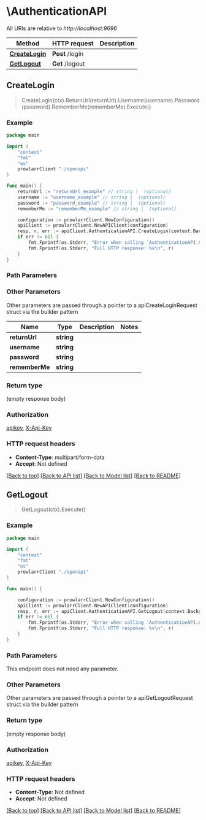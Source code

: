 # \AuthenticationAPI

All URIs are relative to *http://localhost:9696*

Method | HTTP request | Description
------------- | ------------- | -------------
[**CreateLogin**](AuthenticationAPI.md#CreateLogin) | **Post** /login | 
[**GetLogout**](AuthenticationAPI.md#GetLogout) | **Get** /logout | 



## CreateLogin

> CreateLogin(ctx).ReturnUrl(returnUrl).Username(username).Password(password).RememberMe(rememberMe).Execute()



### Example

```go
package main

import (
    "context"
    "fmt"
    "os"
    prowlarrClient "./openapi"
)

func main() {
    returnUrl := "returnUrl_example" // string |  (optional)
    username := "username_example" // string |  (optional)
    password := "password_example" // string |  (optional)
    rememberMe := "rememberMe_example" // string |  (optional)

    configuration := prowlarrClient.NewConfiguration()
    apiClient := prowlarrClient.NewAPIClient(configuration)
    resp, r, err := apiClient.AuthenticationAPI.CreateLogin(context.Background()).ReturnUrl(returnUrl).Username(username).Password(password).RememberMe(rememberMe).Execute()
    if err != nil {
        fmt.Fprintf(os.Stderr, "Error when calling `AuthenticationAPI.CreateLogin``: %v\n", err)
        fmt.Fprintf(os.Stderr, "Full HTTP response: %v\n", r)
    }
}
```

### Path Parameters



### Other Parameters

Other parameters are passed through a pointer to a apiCreateLoginRequest struct via the builder pattern


Name | Type | Description  | Notes
------------- | ------------- | ------------- | -------------
 **returnUrl** | **string** |  | 
 **username** | **string** |  | 
 **password** | **string** |  | 
 **rememberMe** | **string** |  | 

### Return type

 (empty response body)

### Authorization

[apikey](../README.md#apikey), [X-Api-Key](../README.md#X-Api-Key)

### HTTP request headers

- **Content-Type**: multipart/form-data
- **Accept**: Not defined

[[Back to top]](#) [[Back to API list]](../README.md#documentation-for-api-endpoints)
[[Back to Model list]](../README.md#documentation-for-models)
[[Back to README]](../README.md)


## GetLogout

> GetLogout(ctx).Execute()



### Example

```go
package main

import (
    "context"
    "fmt"
    "os"
    prowlarrClient "./openapi"
)

func main() {

    configuration := prowlarrClient.NewConfiguration()
    apiClient := prowlarrClient.NewAPIClient(configuration)
    resp, r, err := apiClient.AuthenticationAPI.GetLogout(context.Background()).Execute()
    if err != nil {
        fmt.Fprintf(os.Stderr, "Error when calling `AuthenticationAPI.GetLogout``: %v\n", err)
        fmt.Fprintf(os.Stderr, "Full HTTP response: %v\n", r)
    }
}
```

### Path Parameters

This endpoint does not need any parameter.

### Other Parameters

Other parameters are passed through a pointer to a apiGetLogoutRequest struct via the builder pattern


### Return type

 (empty response body)

### Authorization

[apikey](../README.md#apikey), [X-Api-Key](../README.md#X-Api-Key)

### HTTP request headers

- **Content-Type**: Not defined
- **Accept**: Not defined

[[Back to top]](#) [[Back to API list]](../README.md#documentation-for-api-endpoints)
[[Back to Model list]](../README.md#documentation-for-models)
[[Back to README]](../README.md)

